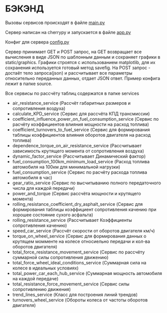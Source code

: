 # БЭКЭНД

Вызовы сервисов происходят в файле [main.py](backend/main.py)

Сервер написан на cherrypy и запускается в файле [app.py](backend/app.py)

Конфиг для сервера [config.py](backend/config.py)

Сервер принимает GET и POST запрос, на GET возвращает все вычисления в виде JSON по шаблонным данным
и сохраняет графики в static/graphics. Графики строятся с использованием matplotlib, 
для их сохранения используется готовый метод savefig.
На POST запрос - достаёт тело запроса(json) и рассчитывает все параметры относительно переданных данных, 
отдает JSON ответ. 
Пример конфига лежит в папке source.

Все сервисы по рассчёту таблиц содержатся в папке services
- air_resistance_service (Рассчёт габаритных размеров и сопротивления воздуха)
- calculate_KPD_service (Сервис для рассчёта КПД трансмиссии)
- coefficient_influence_power_on_fuel_consumption_service (Сервис по расчёту коэффициентов влияния мощности на расход топлива)
- coefficient_turnovers_to_fuel_service (Сервис для формирования таблицы коэффициентов влияния оборотов двигателя на расход топлива)
- dependence_torque_on_air_resistance_service (Рассчитывает зависимость крутящего момента от сопротивления воздуха)
- dynamic_factor_service (Рассчитывает Динамический фактор)
- fuel_consumption_100km_minimum_load_service (Расход топлива автомобиля на 100км  для минимальной нагрузки)
- fuel_consumption_service (Сервис по расчёту расхода топлива автомобиля в час)
- gear_ratio_service (Сервис по высчитыванию полного передаточного числа для каждой передачи)
- power_and_torque (Сервис рассчёта мощности и крутящего момента)
- rolling_resistance_coefficient_dry_asphalt_service (Сервис для формирования таблицы коэффициент сопротивления качению при хорошее состояние сухого асфальта)
- rolling_resistance_service (Рассчитывает Коэффициенты сопротивления качению)
- speed_car_service (Рассчёт скорости от оборотов двигателя км/ч)
- torque_on_wheel_service (Сервис для формирования данных о крутящем момменте на колесе относиельно передачи и кол-ва оборотов двигателя)
- total_force_resistance_movement_service (Сервис по рассчёту суммарной силы сопротивления движению)
- total_force_wheel_ideal_conditions_service (Суммарная сила на колесе в идеальных условиях)
- total_power_car_each_hub_service (Суммарная мощность автомобиля на каждой передаче)
- total_resistance_force_movement_service (Сервис силы сопротивлению движения)
- trend_lines_service (Класс для построения линий трендов)
- turnovers_wheel_service (Обороты колеса от частоты оборотов двигателя)
